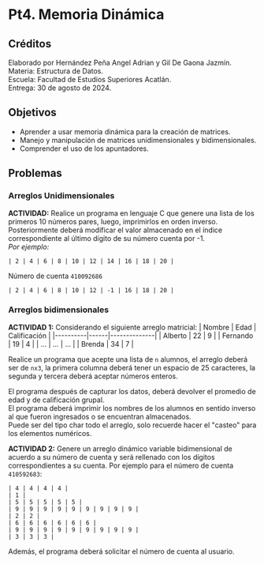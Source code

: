 # Pt4. Memoria Dinámica

## Créditos
Elaborado por Hernández Peña Angel Adrian y Gil De Gaona Jazmín.  
Materia: Estructura de Datos.  
Escuela: Facultad de Estudios Superiores Acatlán.  
Entrega: 30 de agosto de 2024.  

## Objetivos

- Aprender a usar memoria dinámica para la creación de matrices.  
- Manejo y manipulación de matrices unidimensionales y bidimensionales.  
- Comprender el uso de los apuntadores.  

## Problemas

### Arreglos Unidimensionales
**ACTIVIDAD:** Realice un programa en lenguaje C que genere una lista de los primeros 10 números pares, luego, imprimirlos en orden inverso.  
Posteriormente deberá modificar el valor almacenado en el índice correspondiente al último dígito de su número cuenta por -1.  
*Por ejemplo:*  

```
| 2 | 4 | 6 | 8 | 10 | 12 | 14 | 16 | 18 | 20 |
```
Número de cuenta `410092686`
```
| 2 | 4 | 6 | 8 | 10 | 12 | -1 | 16 | 18 | 20 |
```

### Arreglos bidimensionales
**ACTIVIDAD 1:** Considerando el siguiente arreglo matricial: 
| Nombre   | Edad | Calificación |
|----------|------|--------------|
| Alberto  | 22   | 9            |
| Fernando | 19   | 4            |
| ...  	   | ...  | ...          |
| Brenda   | 34   | 7            |

Realice un programa que acepte una lista de `n` alumnos, el arreglo deberá ser de `nx3`, la primera columna deberá tener un espacio de 25 caracteres, la segunda y tercera deberá aceptar números enteros.  

El programa después de capturar los datos, deberá devolver el promedio de edad y de calificación grupal.  
El programa deberá imprimir los nombres de los alumnos en sentido inverso al que fueron ingresados o se encuentran almacenados.  
Puede ser del tipo char todo el arreglo, solo recuerde hacer el "casteo" para los elementos numéricos.  

**ACTIVIDAD 2:** Genere un arreglo dinámico variable bidimensional de acuerdo a su número de cuenta y será rellenado con los dígitos correspondientes a su cuenta. Por ejemplo para el número de cuenta `410592683`:  
```
| 4 | 4 | 4 | 4 | 
| 1 |
| 5 | 5 | 5 | 5 | 5 |
| 9 | 9 | 9 | 9 | 9 | 9 | 9 | 9 | 9 |
| 2 | 2 |
| 6 | 6 | 6 | 6 | 6 | 6 |
| 9 | 9 | 9 | 9 | 9 | 9 | 9 | 9 | 9 |
| 3 | 3 | 3 |
```
Además, el programa deberá solicitar el número de cuenta al usuario.